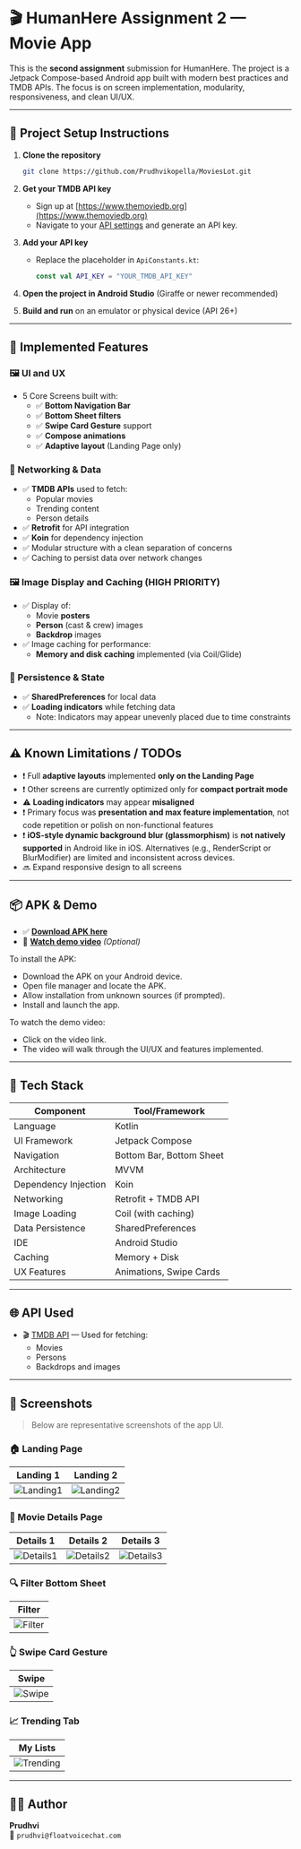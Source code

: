 # 🎬 HumanHere Assignment 2 — Movie App

This is the **second assignment** submission for HumanHere. The project is a Jetpack Compose-based Android app built with modern best practices and TMDB APIs. The focus is on screen implementation, modularity, responsiveness, and clean UI/UX.

---

## 📁 Project Setup Instructions

1. **Clone the repository**
   ```bash
   git clone https://github.com/Prudhvikopella/MoviesLot.git
   ```

2. **Get your TMDB API key**
   - Sign up at [https://www.themoviedb.org](https://www.themoviedb.org)
   - Navigate to your [API settings](https://www.themoviedb.org/settings/api) and generate an API key.

3. **Add your API key**
   - Replace the placeholder in `ApiConstants.kt`:
     ```kotlin
     const val API_KEY = "YOUR_TMDB_API_KEY"
     ```

4. **Open the project in Android Studio** (Giraffe or newer recommended)

5. **Build and run** on an emulator or physical device (API 26+)

---

## 🚀 Implemented Features

### 🖼️ UI and UX

- 5 Core Screens built with:
  - ✅ **Bottom Navigation Bar**
  - ✅ **Bottom Sheet filters**
  - ✅ **Swipe Card Gesture** support
  - ✅ **Compose animations**
  - ✅ **Adaptive layout** (Landing Page only)

### 🔁 Networking & Data

- ✅ **TMDB APIs** used to fetch:
  - Popular movies
  - Trending content
  - Person details
- ✅ **Retrofit** for API integration
- ✅ **Koin** for dependency injection
- ✅ Modular structure with a clean separation of concerns
- ✅ Caching to persist data over network changes

### 🖼️ Image Display and Caching (HIGH PRIORITY)

- ✅ Display of:
  - Movie **posters**
  - **Person** (cast & crew) images
  - **Backdrop** images
- ✅ Image caching for performance:
  - **Memory and disk caching** implemented (via Coil/Glide)

### 💾 Persistence & State

- ✅ **SharedPreferences** for local data
- ✅ **Loading indicators** while fetching data
  - Note: Indicators may appear unevenly placed due to time constraints

---

## ⚠️ Known Limitations / TODOs

- ❗ Full **adaptive layouts** implemented **only on the Landing Page**
- ❗ Other screens are currently optimized only for **compact portrait mode**
- ⚠️ **Loading indicators** may appear **misaligned**
- ❗ Primary focus was **presentation and max feature implementation**, not code repetition or polish on non-functional features
- ❗ **iOS-style dynamic background blur (glassmorphism)** is **not natively supported** in Android like in iOS. Alternatives (e.g., RenderScript or BlurModifier) are limited and inconsistent across devices.
- 🔜 Expand responsive design to all screens

---

## 📦 APK & Demo

- ✅ [**Download APK here**](https://github.com/Prudhvikopella/MoviesLot/blob/master/movieslot.apk) 
- 🎥 [**Watch demo video**](https://your-link.com/demo) *(Optional)*

To install the APK:
- Download the APK on your Android device.
- Open file manager and locate the APK.
- Allow installation from unknown sources (if prompted).
- Install and launch the app.

To watch the demo video:
- Click on the video link.
- The video will walk through the UI/UX and features implemented.

---

## 📂 Tech Stack

| Component              | Tool/Framework           |
|------------------------|--------------------------|
| Language               | Kotlin                   |
| UI Framework           | Jetpack Compose          |
| Navigation             | Bottom Bar, Bottom Sheet |
| Architecture           | MVVM                     |
| Dependency Injection   | Koin                     |
| Networking             | Retrofit + TMDB API      |
| Image Loading          | Coil (with caching)      |
| Data Persistence       | SharedPreferences        |
| IDE                    | Android Studio           |
| Caching                | Memory + Disk            |
| UX Features            | Animations, Swipe Cards  |

---

## 🌐 API Used

- 🎬 [TMDB API](https://developer.themoviedb.org/) — Used for fetching:
  - Movies
  - Persons
  - Backdrops and images

---

## 📸 Screenshots

> Below are representative screenshots of the app UI.

### 🏠 Landing Page

| Landing 1 | Landing 2 |
|-----------|-----------|
| ![Landing1](https://github.com/Prudhvikopella/MoviesLot/blob/master/landing_page_1.png) | ![Landing2](https://github.com/Prudhvikopella/MoviesLot/blob/master/landing_page_2.png) |

### 📄 Movie Details Page

| Details 1 | Details 2 | Details 3 |
|-----------|-----------|-----------|
| ![Details1](https://github.com/Prudhvikopella/MoviesLot/blob/master/movie_detail_1.png) | ![Details2](https://github.com/Prudhvikopella/MoviesLot/blob/master/movie_detail_2.png) | ![Details3](https://github.com/Prudhvikopella/MoviesLot/blob/master/movie_detail_3.png) |

### 🔍 Filter Bottom Sheet

| Filter |
|--------|
| ![Filter](https://github.com/Prudhvikopella/MoviesLot/blob/master/filter_menu.png) |

### 👆 Swipe Card Gesture

| Swipe |
|-------|
| ![Swipe](https://github.com/Prudhvikopella/MoviesLot/blob/master/swipegesture.png) |

### 📈 Trending Tab

| My Lists |
|----------|
| ![Trending](https://github.com/Prudhvikopella/MoviesLot/blob/master/mylist.png) |

---

## 👨‍💻 Author

**Prudhvi**  
📧 `prudhvi@floatvoicechat.com`

